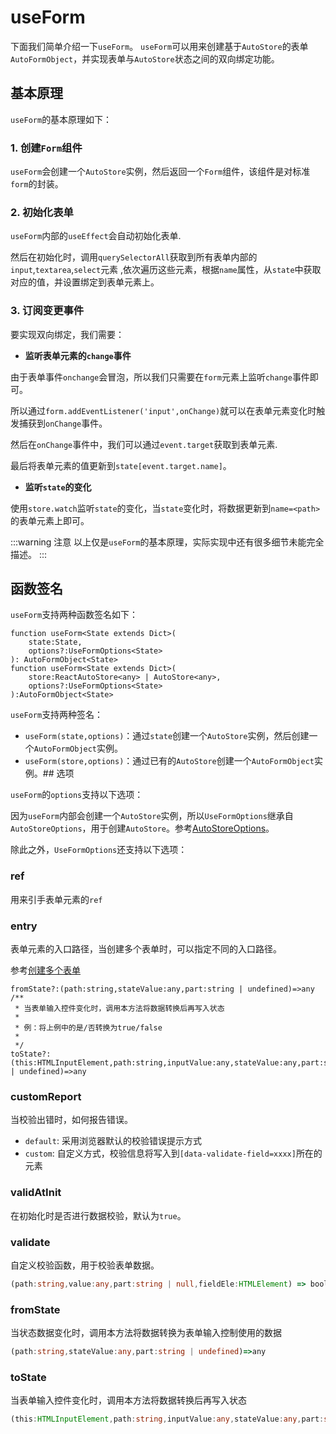 # useForm

下面我们简单介绍一下`useForm`。
`useForm`可以用来创建基于`AutoStore`的表单`AutoFormObject`，并实现表单与`AutoStore`状态之间的双向绑定功能。

## 基本原理

`useForm`的基本原理如下：

### 1. 创建`Form`组件

`useForm`会创建一个`AutoStore`实例，然后返回一个`Form`组件，该组件是对标准`form`的封装。

### 2. 初始化表单

`useForm`内部的`useEffect`会自动初始化表单.

然后在初始化时，调用`querySelectorAll`获取到所有表单内部的`input`,`textarea`,`select`元素
,依次遍历这些元素，根据`name`属性，从`state`中获取对应的值，并设置绑定到表单元素上。


### 3. 订阅变更事件

要实现双向绑定，我们需要：

- **监听表单元素的`change`事件**

由于表单事件`onchange`会冒泡，所以我们只需要在`form`元素上监听`change`事件即可。

所以通过`form.addEventListener('input',onChange)`就可以在表单元素变化时触发捕获到`onChange`事件。

然后在`onChange`事件中，我们可以通过`event.target`获取到表单元素.

最后将表单元素的值更新到`state[event.target.name]`。

- **监听`state`的变化**

使用`store.watch`监听`state`的变化，当`state`变化时，将数据更新到`name=<path>`的表单元素上即可。


:::warning 注意
以上仅是`useForm`的基本原理，实际实现中还有很多细节未能完全描述。
:::
 
## 函数签名

`useForm`支持两种函数签名如下：

```tsx
function useForm<State extends Dict>(
    state:State,
    options?:UseFormOptions<State>
): AutoFormObject<State>
function useForm<State extends Dict>(
    store:ReactAutoStore<any> | AutoStore<any>,
    options?:UseFormOptions<State>
):AutoFormObject<State>

```

`useForm`支持两种签名：

- `useForm(state,options)`：通过`state`创建一个`AutoStore`实例，然后创建一个`AutoFormObject`实例。
- `useForm(store,options)`：通过已有的`AutoStore`创建一个`AutoFormObject`实例。## 选项

`useForm`的`options`支持以下选项：

因为`useForm`内部会创建一个`AutoStore`实例，所以`UseFormOptions`继承自`AutoStoreOptions`，用于创建`AutoStore`。参考[AutoStoreOptions](/guide/store/store#配置)。

除此之外，`UseFormOptions`还支持以下选项：

### ref

用来引手表单元素的`ref`

### entry

表单元素的入口路径，当创建多个表单时，可以指定不同的入口路径。


参考[创建多个表单](/guide/form/form/create.md#多表单)

    fromState?:(path:string,stateValue:any,part:string | undefined)=>any
    /**
     * 当表单输入控件变化时，调用本方法将数据转换后再写入状态
     * 
     * 例：将上例中的是/否转换为true/false
     * 
     */
    toState?:(this:HTMLInputElement,path:string,inputValue:any,stateValue:any,part:string | undefined)=>any

### customReport

当校验出错时，如何报告错误。

- `default`:  采用浏览器默认的校验错误提示方式
- `custom`:   自定义方式，校验信息将写入到`[data-validate-field=xxxx]`所在的元素

### validAtInit

在初始化时是否进行数据校验，默认为`true`。

### validate

自定义校验函数，用于校验表单数据。

```ts
(path:string,value:any,part:string | null,fieldEle:HTMLElement) => boolean | string
```

### fromState

当状态数据变化时，调用本方法将数据转换为表单输入控制使用的数据

```ts
(path:string,stateValue:any,part:string | undefined)=>any
```

### toState
当表单输入控件变化时，调用本方法将数据转换后再写入状态

```ts
(this:HTMLInputElement,path:string,inputValue:any,stateValue:any,part:string | undefined)=>any
```
